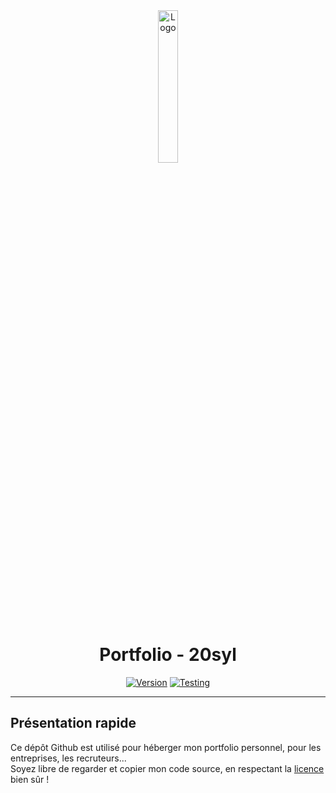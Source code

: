 <div align="center">
  <a href="https://sylvain.pro"><img src="https://sylvain.pro/images/portfolio.png" alt="Logo" width="25%" height="auto"></a>

# Portfolio - 20syl
  [![Version](https://img.shields.io/badge/Site%20:-v1.3.95-6479ee?labelColor=23272A)](https://sylvain.pro)
  [![Testing](https://img.shields.io/badge/Comments%20:-v0.9-ee6464?labelColor=23272A)](https://sylvain.pro)
</div>

---

## Présentation rapide
Ce dépôt Github est utilisé pour héberger mon portfolio personnel, pour les entreprises, les recruteurs...  
Soyez libre de regarder et copier mon code source, en respectant la [licence](https://github.com/20syldev/portfolio?tab=BSD-3-Clause-1-ov-file#readme) bien sûr !
